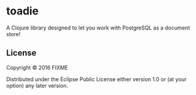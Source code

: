 # toadie

A Clojure library designed to let you work with PostgreSQL as a document store!

## License

Copyright © 2016 FIXME

Distributed under the Eclipse Public License either version 1.0 or (at
your option) any later version.
